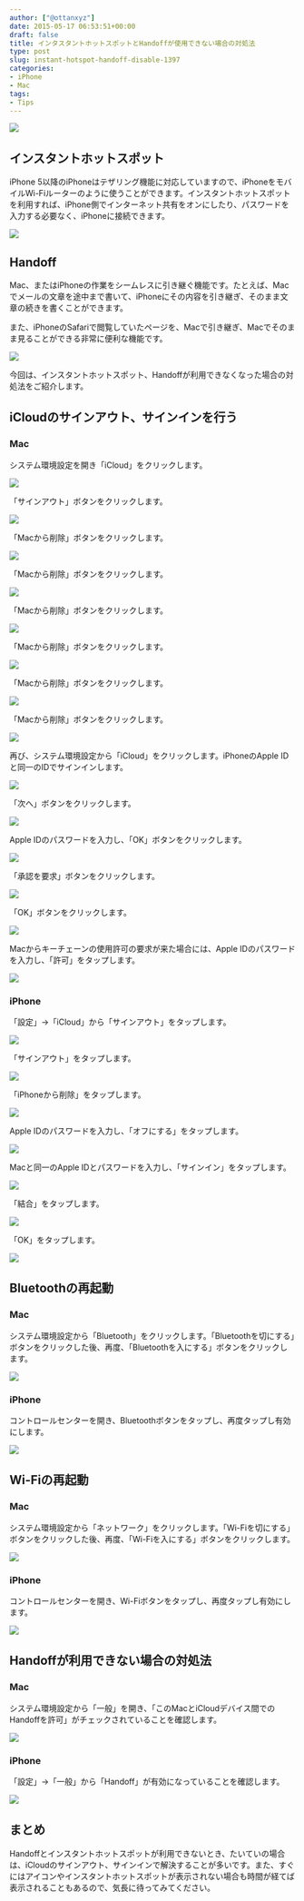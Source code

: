 ```yaml
---
author: ["@ottanxyz"]
date: 2015-05-17 06:53:51+00:00
draft: false
title: インタスタントホットスポットとHandoffが使用できない場合の対処法
type: post
slug: instant-hotspot-handoff-disable-1397
categories:
- iPhone
- Mac
tags:
- Tips
---
```


![](/uploads/2015/05/150517-55583b9962ac8.jpg)






## インスタントホットスポット





iPhone 5以降のiPhoneはテザリング機能に対応していますので、iPhoneをモバイルWi-Fiルーターのように使うことができます。インスタントホットスポットを利用すれば、iPhone側でインターネット共有をオンにしたり、パスワードを入力する必要なく、iPhoneに接続できます。





![](/uploads/2015/05/150517-555827e0a25f6.png)






## Handoff





Mac、またはiPhoneの作業をシームレスに引き継ぐ機能です。たとえば、Macでメールの文章を途中まで書いて、iPhoneにその内容を引き継ぎ、そのまま文章の続きを書くことができます。





また、iPhoneのSafariで閲覧していたページを、Macで引き継ぎ、Macでそのまま見ることができる非常に便利な機能です。





![](/uploads/2015/05/150517-555827e92a47f.png)






今回は、インスタントホットスポット、Handoffが利用できなくなった場合の対処法をご紹介します。





## iCloudのサインアウト、サインインを行う





### Mac





システム環境設定を開き「iCloud」をクリックします。





![](/uploads/2015/05/150517-555827bb42cc6.png)






「サインアウト」ボタンをクリックします。





![](/uploads/2015/05/150517-555827be198bd.png)






「Macから削除」ボタンをクリックします。





![](/uploads/2015/05/150517-555827c0dd998.png)






「Macから削除」ボタンをクリックします。





![](/uploads/2015/05/150517-555827c3dc638.png)






「Macから削除」ボタンをクリックします。





![](/uploads/2015/05/150517-555827c6cfb36.png)






「Macから削除」ボタンをクリックします。





![](/uploads/2015/05/150517-555827c9c4f7a.png)






「Macから削除」ボタンをクリックします。





![](/uploads/2015/05/150517-555827ccb2aac.png)






「Macから削除」ボタンをクリックします。





![](/uploads/2015/05/150517-555827cfae867.png)






再び、システム環境設定から「iCloud」をクリックします。iPhoneのApple IDと同一のIDでサインインします。





![](/uploads/2015/05/150517-555827d273b27.png)






「次へ」ボタンをクリックします。





![](/uploads/2015/05/150517-555827d500b80.png)






Apple IDのパスワードを入力し、「OK」ボタンをクリックします。





![](/uploads/2015/05/150517-555827d729fae.png)






「承認を要求」ボタンをクリックします。





![](/uploads/2015/05/150517-555827da2b35d.png)






「OK」ボタンをクリックします。





![](/uploads/2015/05/150517-555827ddb8562.png)






Macからキーチェーンの使用許可の要求が来た場合には、Apple IDのパスワードを入力し、「許可」をタップします。





![](/uploads/2015/05/150517-55582b3ae9e1b.png)






### iPhone





「設定」→「iCloud」から「サインアウト」をタップします。





![](/uploads/2015/05/150517-55582b2516e02.png)






「サインアウト」をタップします。





![](/uploads/2015/05/150517-55582b293eaf0.png)






「iPhoneから削除」をタップします。





![](/uploads/2015/05/150517-55582b2c137ad.png)






Apple IDのパスワードを入力し、「オフにする」をタップします。





![](/uploads/2015/05/150517-55582b2ea53cd.png)






Macと同一のApple IDとパスワードを入力し、「サインイン」をタップします。





![](/uploads/2015/05/150517-55582b316fc78.png)






「結合」をタップします。





![](/uploads/2015/05/150517-55582b34389cf.png)






「OK」をタップします。





![](/uploads/2015/05/150517-55582b37049f2.png)






## Bluetoothの再起動





### Mac





システム環境設定から「Bluetooth」をクリックします。「Bluetoothを切にする」ボタンをクリックした後、再度、「Bluetoothを入にする」ボタンをクリックします。





![](/uploads/2015/05/150517-555827e2b79e8.png)






### iPhone





コントロールセンターを開き、Bluetoothボタンをタップし、再度タップし有効にします。





![](/uploads/2015/05/150517-55582b20d7f9c.png)






## Wi-Fiの再起動





### Mac





システム環境設定から「ネットワーク」をクリックします。「Wi-Fiを切にする」ボタンをクリックした後、再度、「Wi-Fiを入にする」ボタンをクリックします。





![](/uploads/2015/05/150517-555827e53c557.png)






### iPhone





コントロールセンターを開き、Wi-Fiボタンをタップし、再度タップし有効にします。





![](/uploads/2015/05/150517-55582b20d7f9c.png)






## Handoffが利用できない場合の対処法





### Mac





システム環境設定から「一般」を開き、「このMacとiCloudデバイス間でのHandoffを許可」がチェックされていることを確認します。





![](/uploads/2015/05/150517-55582eacaf93f.png)






### iPhone





「設定」→「一般」から「Handoff」が有効になっていることを確認します。





![](/uploads/2015/05/150517-55582eb11b27c.png)






## まとめ





Handoffとインスタントホットスポットが利用できないとき、たいていの場合は、iCloudのサインアウト、サインインで解決することが多いです。また、すぐにはアイコンやインスタントホットスポットが表示されない場合も時間が経てば表示されることもあるので、気長に待ってみてください。
